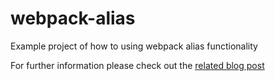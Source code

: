 # webpack-alias
Example project of how to using webpack alias functionality

For further information please check out the [related blog post][blog]

[blog]: http://xabikos.com/javascript%20module%20bundler/javascript%20dependencies%20management/2015/10/03/webpack-aliases-and-relative-paths.html
